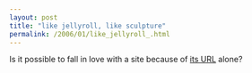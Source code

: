 ```yaml
---
layout: post
title: "like jellyroll, like sculpture"
permalink: /2006/01/like_jellyroll_.html
---
```


Is it possible to fall in love with a site because of [its URL](http://www.subba-cultcha.com/) alone?

